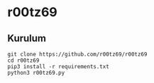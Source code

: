 # r00tz69


<h2>Kurulum</h2>

```console
git clone https://github.com/r00tz69/r00tz69
cd r00tz69
pip3 install -r requirements.txt
python3 r00tz69.py
```

